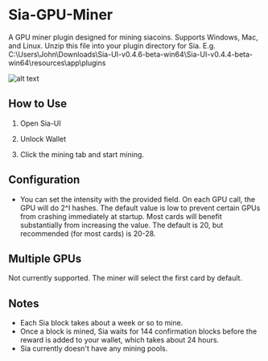 # Sia-GPU-Miner
A GPU miner plugin designed for mining siacoins. Supports Windows, Mac, and Linux. Unzip this file into your plugin directory for Sia.
E.g. C:\Users\John\Downloads\Sia-UI-v0.4.6-beta-win64\Sia-UI-v0.4.4-beta-win64\resources\app\plugins

![alt text](https://i.imgur.com/s2YMbRa.png "This is awesome!")


## How to Use
1) Open Sia-UI

2) Unlock Wallet

3) Click the mining tab and start mining.

## Configuration
*  You can set the intensity with the provided field. On each GPU call, the GPU will do 2^I hashes. The
  default value is low to prevent certain GPUs from crashing immediately at
  startup. Most cards will benefit substantially from increasing the value. The
  default is 20, but recommended (for most cards) is 20-28.

## Multiple GPUs
Not currently supported. The miner will select the first card by default.

## Notes
*    Each Sia block takes about a week or so to mine.
*    Once a block is mined, Sia waits for 144 confirmation blocks before the
	 reward is added to your wallet, which takes about 24 hours.
*    Sia currently doesn't have any mining pools.
